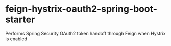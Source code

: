 # feign-hystrix-oauth2-spring-boot-starter
Performs Spring Security OAuth2 token handoff through Feign when Hystrix is enabled
